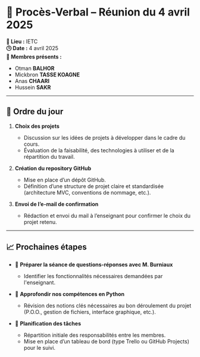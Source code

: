 
# 📄 Procès-Verbal – Réunion du 4 avril 2025

**📍 Lieu :** IETC  
**🕒 Date :** 4 avril 2025  
**👥 Membres présents :**
- Otman **BALHOR**
- Mickbron **TASSE KOAGNE**
- Anas **CHAARI**
- Hussein **SAKR**

---

## 📌 Ordre du jour

1. **Choix des projets**
   - Discussion sur les idées de projets à développer dans le cadre du cours.
   - Évaluation de la faisabilité, des technologies à utiliser et de la répartition du travail.

2. **Création du repository GitHub**
   - Mise en place d’un dépôt GitHub.
   - Définition d’une structure de projet claire et standardisée (architecture MVC, conventions de nommage, etc.).

3. **Envoi de l’e-mail de confirmation**
   - Rédaction et envoi du mail à l’enseignant pour confirmer le choix du projet retenu.

---

## 📈 Prochaines étapes

- 📎 **Préparer la séance de questions-réponses avec M. Burniaux**
  - Identifier les fonctionnalités nécessaires demandées par l'enseignant.

- 🐍 **Approfondir nos compétences en Python**
  - Révision des notions clés nécessaires au bon déroulement du projet (P.O.O., gestion de fichiers, interface graphique, etc.).

- 📅 **Planification des tâches**
  - Répartition initiale des responsabilités entre les membres.
  - Mise en place d’un tableau de bord (type Trello ou GitHub Projects) pour le suivi.

